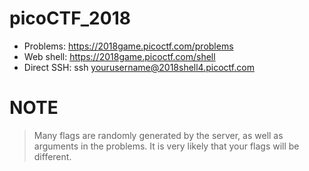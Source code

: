 # picoCTF_2018
* Problems: https://2018game.picoctf.com/problems
* Web shell: https://2018game.picoctf.com/shell
* Direct SSH: ssh yourusername@2018shell4.picoctf.com

# NOTE
> Many flags are randomly generated by the server, as well as arguments in the problems. It is very likely that your flags will be different.
